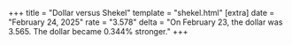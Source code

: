 +++
title = "Dollar versus Shekel"
template = "shekel.html"
[extra]
date = "February 24, 2025"
rate = "3.578"
delta = "On February 23, the dollar was 3.565. The dollar became 0.344% stronger."
+++
